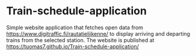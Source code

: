 # Train-schedule-application
Simple website application that fetches open data from https://www.digitraffic.fi/rautatieliikenne/ to display arriving and departing trains from the selected station. The website is published at https://tuomas7.github.io/Train-schedule-application/
